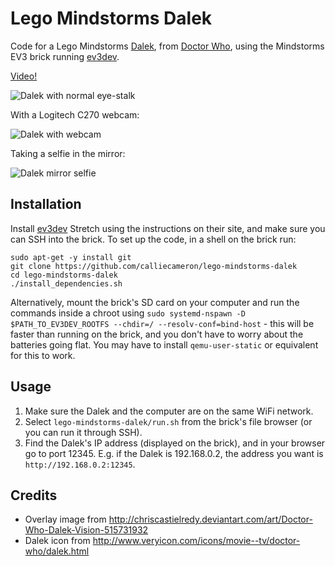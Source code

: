 # Lego Mindstorms Dalek

Code for a Lego Mindstorms [Dalek](https://en.wikipedia.org/wiki/Dalek), from [Doctor Who](https://en.wikipedia.org/wiki/Doctor_Who), using the Mindstorms EV3 brick running [ev3dev](http://www.ev3dev.org/).

[Video!](http://www.youtube.com/watch?v=Li0pRmRHNx0)

![Dalek with normal eye-stalk](dalek1.jpg)

With a Logitech C270 webcam:

![Dalek with webcam](dalek2.jpg)

Taking a selfie in the mirror:

![Dalek mirror selfie](dalek3.jpg)

## Installation

Install [ev3dev](http://www.ev3dev.org/) Stretch using the instructions on their site, and make sure you can SSH into the brick. To set up the code, in a shell on the brick run:

```shell
sudo apt-get -y install git
git clone https://github.com/calliecameron/lego-mindstorms-dalek
cd lego-mindstorms-dalek
./install_dependencies.sh
```

Alternatively, mount the brick's SD card on your computer and run the commands inside a chroot using `sudo systemd-nspawn -D $PATH_TO_EV3DEV_ROOTFS --chdir=/ --resolv-conf=bind-host` - this will be faster than running on the brick, and you don't have to worry about the batteries going flat. You may have to install `qemu-user-static` or equivalent for this to work.

## Usage

1. Make sure the Dalek and the computer are on the same WiFi network.
2. Select `lego-mindstorms-dalek/run.sh` from the brick's file browser (or you can run it through SSH).
3. Find the Dalek's IP address (displayed on the brick), and in your browser go to port 12345. E.g. if the Dalek is 192.168.0.2, the address you want is `http://192.168.0.2:12345`.

## Credits

- Overlay image from http://chriscastielredy.deviantart.com/art/Doctor-Who-Dalek-Vision-515731932
- Dalek icon from http://www.veryicon.com/icons/movie--tv/doctor-who/dalek.html
